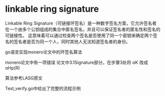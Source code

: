 linkable ring signature
=============================================
Linkable Ring Signature（可链接环签名）是一种数字签名方案，它允许签名者在一个由多个公钥组成的集合中匿名签名，并且可以保证签名者的匿名性和签名的可链接性。
这意味着可以通过检查两个签名是否使用了同一个密钥来确定两个签名的签名者是否为同一个人，同时其他人无法知道签名者的身份。

go语言实现monero论文中的环签名算法

monero论文中有一项错误
论文中3.1Signature部分，在步骤3处将 αK 改成 αHp(R)

算法参考LASG原文

Test_verify.go中给出了完整的流程示例